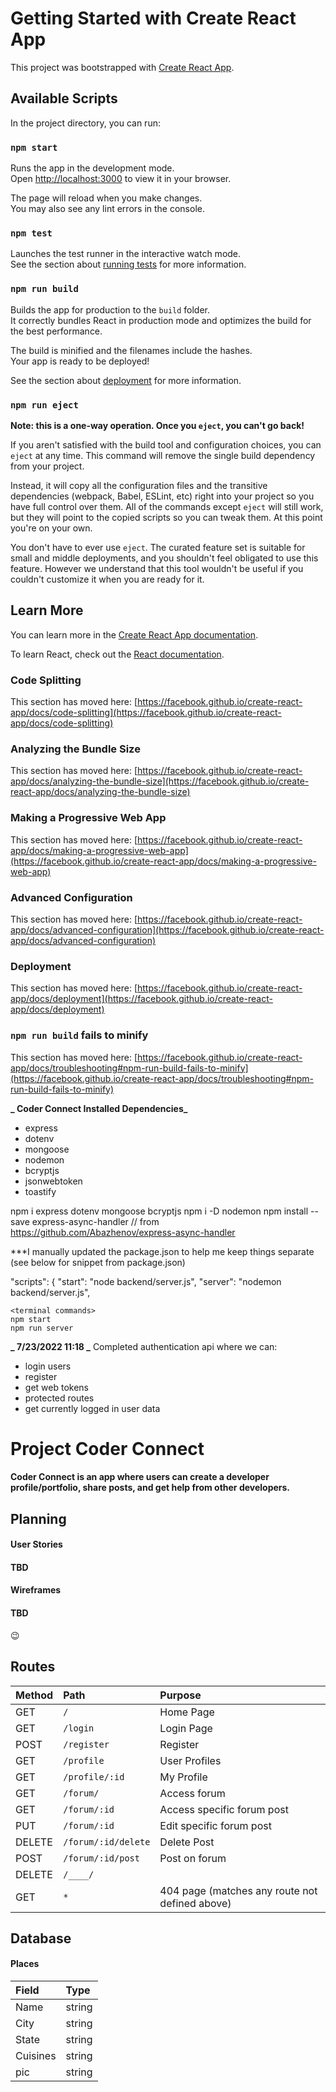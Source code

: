 # Getting Started with Create React App

This project was bootstrapped with [Create React App](https://github.com/facebook/create-react-app).

## Available Scripts

In the project directory, you can run:

### `npm start`

Runs the app in the development mode.\
Open [http://localhost:3000](http://localhost:3000) to view it in your browser.

The page will reload when you make changes.\
You may also see any lint errors in the console.

### `npm test`

Launches the test runner in the interactive watch mode.\
See the section about [running tests](https://facebook.github.io/create-react-app/docs/running-tests) for more information.

### `npm run build`

Builds the app for production to the `build` folder.\
It correctly bundles React in production mode and optimizes the build for the best performance.

The build is minified and the filenames include the hashes.\
Your app is ready to be deployed!

See the section about [deployment](https://facebook.github.io/create-react-app/docs/deployment) for more information.

### `npm run eject`

**Note: this is a one-way operation. Once you `eject`, you can't go back!**

If you aren't satisfied with the build tool and configuration choices, you can `eject` at any time. This command will remove the single build dependency from your project.

Instead, it will copy all the configuration files and the transitive dependencies (webpack, Babel, ESLint, etc) right into your project so you have full control over them. All of the commands except `eject` will still work, but they will point to the copied scripts so you can tweak them. At this point you're on your own.

You don't have to ever use `eject`. The curated feature set is suitable for small and middle deployments, and you shouldn't feel obligated to use this feature. However we understand that this tool wouldn't be useful if you couldn't customize it when you are ready for it.

## Learn More

You can learn more in the [Create React App documentation](https://facebook.github.io/create-react-app/docs/getting-started).

To learn React, check out the [React documentation](https://reactjs.org/).

### Code Splitting

This section has moved here: [https://facebook.github.io/create-react-app/docs/code-splitting](https://facebook.github.io/create-react-app/docs/code-splitting)

### Analyzing the Bundle Size

This section has moved here: [https://facebook.github.io/create-react-app/docs/analyzing-the-bundle-size](https://facebook.github.io/create-react-app/docs/analyzing-the-bundle-size)

### Making a Progressive Web App

This section has moved here: [https://facebook.github.io/create-react-app/docs/making-a-progressive-web-app](https://facebook.github.io/create-react-app/docs/making-a-progressive-web-app)

### Advanced Configuration

This section has moved here: [https://facebook.github.io/create-react-app/docs/advanced-configuration](https://facebook.github.io/create-react-app/docs/advanced-configuration)

### Deployment

This section has moved here: [https://facebook.github.io/create-react-app/docs/deployment](https://facebook.github.io/create-react-app/docs/deployment)

### `npm run build` fails to minify

This section has moved here: [https://facebook.github.io/create-react-app/docs/troubleshooting#npm-run-build-fails-to-minify](https://facebook.github.io/create-react-app/docs/troubleshooting#npm-run-build-fails-to-minify)

**_ Coder Connect Installed Dependencies_**

- express
- dotenv
- mongoose
- nodemon
- bcryptjs
- jsonwebtoken
- toastify

npm i express dotenv mongoose bcryptjs
npm i -D nodemon
npm install --save express-async-handler // from https://github.com/Abazhenov/express-async-handler

\*\*\*I manually updated the package.json to help me keep things separate (see below for snippet from package.json)

"scripts": {
"start": "node backend/server.js",
"server": "nodemon backend/server.js",

    <terminal commands>
    npm start
    npm run server

**_ 7/23/2022 11:18 _**
Completed authentication api where we can:

- login users
- register
- get web tokens
- protected routes
- get currently logged in user data

# Project Coder Connect

#### Coder Connect is an app where users can create a developer profile/portfolio, share posts, and get help from other developers.

## Planning

#### User Stories

#### TBD

#### Wireframes

#### TBD

😉

## Routes

| Method | Path                | Purpose                                        |
| :----- | :------------------ | :--------------------------------------------- |
| GET    | `/`                 | Home Page                                      |
| GET    | `/login`            | Login Page                                     |
| POST   | `/register`         | Register                                       |
| GET    | `/profile`          | User Profiles                                  |
| GET    | `/profile/:id`      | My Profile                                     |
| GET    | `/forum/`           | Access forum                                   |
| GET    | `/forum/:id`        | Access specific forum post                     |
| PUT    | `/forum/:id`        | Edit specific forum post                       |
| DELETE | `/forum/:id/delete` | Delete Post                                    |
| POST   | `/forum/:id/post`   | Post on forum                                  |
| DELETE | `/____/`            |                                                |
| GET    | `*`                 | 404 page (matches any route not defined above) |

## Database

#### Places

| Field    | Type   |
| :------- | :----- |
| Name     | string |
| City     | string |
| State    | string |
| Cuisines | string |
| pic      | string |
